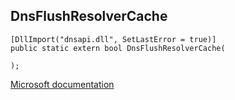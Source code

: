 ## DnsFlushResolverCache

```
[DllImport("dnsapi.dll", SetLastError = true)]
public static extern bool DnsFlushResolverCache(
   
);
```

[Microsoft documentation](TODO)
